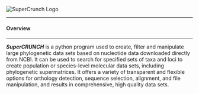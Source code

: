 ![SuperCrunch Logo](https://github.com/dportik/SuperCRUNCH/blob/master/docs/SuperCRUNCH_Logo.png)

--------

#### **Overview**

---------------------------------

***SuperCRUNCH*** is a python program used to create, filter and manipulate large phylogenetic data sets based on nucleotide data downloaded directly from NCBI. It can be used to search for specified sets of taxa and loci to create population or species-level molecular data sets, including phylogenetic supermatrices. It offers a variety of transparent and flexible options for orthology detection, sequence selection, alignment, and file manipulation, and results in comprehensive, high quality data sets.